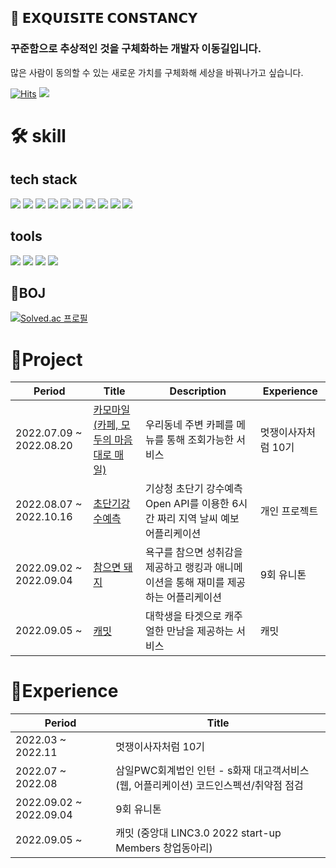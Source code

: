 ## 🚀 𝗘𝗫𝗤𝗨𝗜𝗦𝗜𝗧𝗘 𝗖𝗢𝗡𝗦𝗧𝗔𝗡𝗖𝗬

### 꾸준함으로 추상적인 것을 구체화하는 개발자 이동길입니다.

많은 사람이 동의할 수 있는 새로운 가치를 구체화해 세상을 바꿔나가고 싶습니다.

[![Hits](https://hits.seeyoufarm.com/api/count/incr/badge.svg?url=https%3A%2F%2Fgithub.com%2Fd0422%2Fhit-counter&count_bg=%23FF7F50&title_bg=%23555555&icon=soundcloud.svg&icon_color=%23FF7F50&title=d0422&edge_flat=false)](https://hits.seeyoufarm.com)
<a href="https://0422.tistory.com/"><img src="https://img.shields.io/badge/-Blog-coral?logo=Blogger&logoColor=white"/></a>

# 🛠️ skill

## tech stack

<img src="https://img.shields.io/badge/html-E34F26?style=?style=flat-square&logo=Html5&logoColor=white">
<img src="https://img.shields.io/badge/css-F43059?style=?style=flat-square&logo=css3&logoColor=white">
<img src="https://img.shields.io/badge/javascript-F7DF1E?style=?style=flat-square&logo=javascript&logoColor=white">
<img src="https://img.shields.io/badge/react-61DAFB?style=?style=flat-square&logo=react&logoColor=white">
<img src="https://img.shields.io/badge/React Native-61DAFB?style=?style=flat-square&logo=react&logoColor=white">
<img src="https://img.shields.io/badge/typescript-3178C6?style=?style=flat-square&logo=typescript&logoColor=white">
<img src="https://img.shields.io/badge/mysql-4479A1?style=?style=flat-square&logo=mysql&logoColor=white">

<img src="https://img.shields.io/badge/C-A8B9CC?style=?style=flat-square&logo=C&logoColor=white">
<img src="https://img.shields.io/badge/Python-3776AB?style=?style=flat-square&logo=Python&logoColor=white">
<img src="https://img.shields.io/badge/java-007396?style=?style=flat-square&logo=java&logoColor=white"/>

## tools

<img src="https://img.shields.io/badge/git-F05033?style=?style=flat-square&logo=git&logoColor=white"/>
<img src="https://img.shields.io/badge/figma-764ABC?style=?style=flat-square&logo=figma&logoColor=white"/>
<img src="https://img.shields.io/badge/github-000000?style=?style=flat-square&logo=github&logoColor=white"/>
<img src="https://img.shields.io/badge/amazon aws-232F3E?style=?style=flat-square&logo=amazon aws&logoColor=white"/>

## 🐾BOJ

[![Solved.ac 프로필](http://mazassumnida.wtf/api/v2/generate_badge?boj=rlfehd2021)](https://solved.ac/rlfehd2021)

# 🚀Project

| Period                  | Title                                                                      | Description                                                                           | Experience          |
| ----------------------- | -------------------------------------------------------------------------- | ------------------------------------------------------------------------------------- | ------------------- |
| 2022.07.09 ~ 2022.08.20 | [카모마일(카페, 모두의 마음대로 매일)](https://github.com/d0422/Chamomile) | 우리동네 주변 카페를 메뉴를 통해 조회가능한 서비스                                    | 멋쟁이사자처럼 10기 |
| 2022.08.07 ~ 2022.10.16 | [초단기강수예측](https://github.com/d0422/Super-Short-Rain-Forecast/)      | 기상청 초단기 강수예측 Open API를 이용한 6시간 짜리 지역 날씨 예보 어플리케이션       | 개인 프로젝트       |
| 2022.09.02 ~ 2022.09.04 | [참으면 돼지 ](https://github.com/d0422/PatientPig)                        | 욕구를 참으면 성취감을 제공하고 랭킹과 애니메이션을 통해 재미를 제공하는 어플리케이션 | 9회 유니톤          |
| 2022.09.05 ~            | [캐밋](https://github.com/Casual-Meet/CaMeet-Front)                        | 대학생을 타겟으로 캐주얼한 만남을 제공하는 서비스                                     | 캐밋                |

# 🚀Experience

| Period                  | Title                                                                                |
| ----------------------- | ------------------------------------------------------------------------------------ |
| 2022.03 ~ 2022.11       | 멋쟁이사자처럼 10기                                                                  |
| 2022.07 ~ 2022.08       | 삼일PWC회계법인 인턴 - s화재 대고객서비스(웹, 어플리케이션) 코드인스펙션/취약점 점검 |
| 2022.09.02 ~ 2022.09.04 | 9회 유니톤                                                                           |
| 2022.09.05 ~            | 캐밋 (중앙대 LINC3.0 2022 start-up Members 창업동아리)                               |
